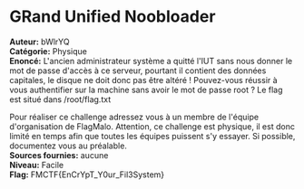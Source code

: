 # GRand Unified Noobloader

**Auteur:** bWlrYQ  
**Catégorie:** Physique  
**Enoncé:** L'ancien administrateur système a quitté l'IUT sans nous donner le mot de passe d'accès à ce serveur, pourtant il contient des données capitales, le disque ne doit donc pas être altéré ! Pouvez-vous réussir à vous authentifier sur la machine sans avoir le mot de passe root ? Le flag est situé dans /root/flag.txt

Pour réaliser ce challenge adressez vous à un membre de l'équipe d'organisation de FlagMalo. Attention, ce challenge est physique, il est donc limité en temps afin que toutes les équipes puissent s'y essayer. Si possible, documentez vous au préalable.  
**Sources fournies:** aucune  
**Niveau:** Facile  
**Flag:** FMCTF{EnCrYpT_Y0ur_Fil3System}  